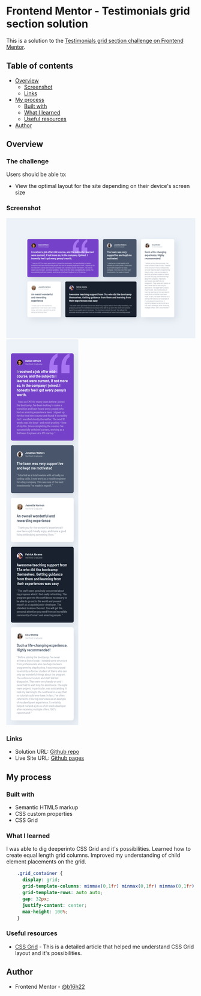 # Frontend Mentor - Testimonials grid section solution

This is a solution to the [Testimonials grid section challenge on Frontend Mentor](https://www.frontendmentor.io/challenges/testimonials-grid-section-Nnw6J7Un7). 

## Table of contents

- [Overview](#overview)
  - [Screenshot](#screenshot)
  - [Links](#links)
- [My process](#my-process)
  - [Built with](#built-with)
  - [What I learned](#what-i-learned)
  - [Useful resources](#useful-resources)
- [Author](#author)

## Overview

### The challenge

Users should be able to:

- View the optimal layout for the site depending on their device's screen size

### Screenshot

![](./screenshots/desktop_design.png)
![](./screenshots/mobile_design.png)

### Links

- Solution URL: [Github repo](https://github.com/b16h22/testimonials_grid_section_solution)
- Live Site URL: [Github pages](https://b16h22.github.io/testimonials_grid_section_solution/)

## My process

### Built with

- Semantic HTML5 markup
- CSS custom properties
- CSS Grid

### What I learned

I was able to dig deeperinto CSS Grid and it's possibilities. Learned how to create equal length grid columns. Improved my understanding of child element placements on the grid.

```css
    .grid_container {
      display: grid;
      grid-template-columns: minmax(0,1fr) minmax(0,1fr) minmax(0,1fr) minmax(0,1fr);
      grid-template-rows: auto auto;
      gap: 32px;
      justify-content: center;
      max-height: 100%;
    }
```

### Useful resources

- [CSS Grid](https://www.w3schools.com/CSS/css_grid.asp) - This is a detailed article that helped me understand CSS Grid layout and it's possibilities.

## Author

- Frontend Mentor - [@b16h22](https://www.frontendmentor.io/profile/b16h22)